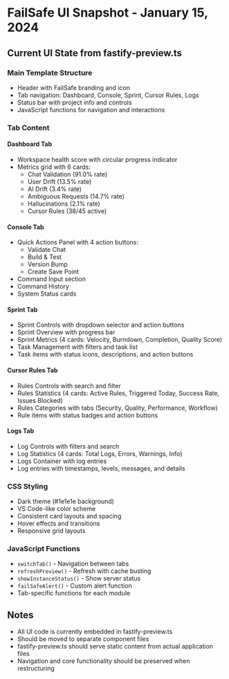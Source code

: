 # FailSafe UI Snapshot - January 15, 2024

## Current UI State from fastify-preview.ts

### Main Template Structure
- Header with FailSafe branding and icon
- Tab navigation: Dashboard, Console, Sprint, Cursor Rules, Logs
- Status bar with project info and controls
- JavaScript functions for navigation and interactions

### Tab Content

#### Dashboard Tab
- Workspace health score with circular progress indicator
- Metrics grid with 6 cards:
  - Chat Validation (91.0% rate)
  - User Drift (13.5% rate)
  - AI Drift (3.4% rate)
  - Ambiguous Requests (14.7% rate)
  - Hallucinations (2.1% rate)
  - Cursor Rules (38/45 active)

#### Console Tab
- Quick Actions Panel with 4 action buttons:
  - Validate Chat
  - Build & Test
  - Version Bump
  - Create Save Point
- Command Input section
- Command History
- System Status cards

#### Sprint Tab
- Sprint Controls with dropdown selector and action buttons
- Sprint Overview with progress bar
- Sprint Metrics (4 cards: Velocity, Burndown, Completion, Quality Score)
- Task Management with filters and task list
- Task items with status icons, descriptions, and action buttons

#### Cursor Rules Tab
- Rules Controls with search and filter
- Rules Statistics (4 cards: Active Rules, Triggered Today, Success Rate, Issues Blocked)
- Rules Categories with tabs (Security, Quality, Performance, Workflow)
- Rule items with status badges and action buttons

#### Logs Tab
- Log Controls with filters and search
- Log Statistics (4 cards: Total Logs, Errors, Warnings, Info)
- Logs Container with log entries
- Log entries with timestamps, levels, messages, and details

### CSS Styling
- Dark theme (#1e1e1e background)
- VS Code-like color scheme
- Consistent card layouts and spacing
- Hover effects and transitions
- Responsive grid layouts

### JavaScript Functions
- `switchTab()` - Navigation between tabs
- `refreshPreview()` - Refresh with cache busting
- `showInstanceStatus()` - Show server status
- `failSafeAlert()` - Custom alert function
- Tab-specific functions for each module

## Notes
- All UI code is currently embedded in fastify-preview.ts
- Should be moved to separate component files
- fastify-preview.ts should serve static content from actual application files
- Navigation and core functionality should be preserved when restructuring 